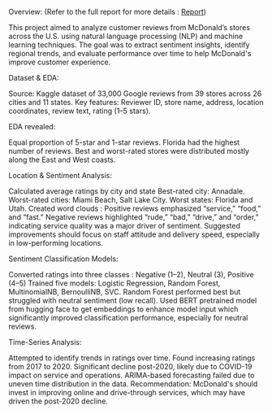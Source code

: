 Overview: (Refer to the full report for more details : [Report](Team8_Project_Report.pdf))

This project aimed to analyze customer reviews from McDonald’s stores across the U.S. using natural language processing (NLP) and machine learning techniques. The goal was to extract sentiment insights, identify regional trends, and evaluate performance over time to help McDonald's improve customer experience.

Dataset & EDA:

Source: Kaggle dataset of 33,000 Google reviews from 39 stores across 26 cities and 11 states.
Key features: Reviewer ID, store name, address, location coordinates, review text, rating (1–5 stars).

EDA revealed:

Equal proportion of 5-star and 1-star reviews.
Florida had the highest number of reviews.
Best and worst-rated stores were distributed mostly along the East and West coasts.

Location & Sentiment Analysis:

Calculated average ratings by city and state Best-rated city: Annadale. Worst-rated cities: Miami Beach, Salt Lake City. Worst states: Florida and Utah.
Created word clouds : Positive reviews emphasized “service,” “food,” and “fast.” Negative reviews highlighted “rude,” “bad,” “drive,” and “order,” indicating service quality was a major driver of sentiment.
Suggested improvements should focus on staff attitude and delivery speed, especially in low-performing locations.

Sentiment Classification Models:

Converted ratings into three classes : Negative (1–2), Neutral (3), Positive (4–5)
Trained five models: Logistic Regression, Random Forest, MultinomialNB, BernoulliNB, SVC.
Random Forest performed best but struggled with neutral sentiment (low recall). Used BERT pretrained model from hugging face to get embeddings to enhance model input which significantly improved classification performance, especially for neutral reviews.


Time-Series Analysis:

Attempted to identify trends in ratings over time.
Found increasing ratings from 2017 to 2020.
Significant decline post-2020, likely due to COVID-19 impact on service and operations.
ARIMA-based forecasting failed due to uneven time distribution in the data.
Recommendation: McDonald's should invest in improving online and drive-through services, which may have driven the post-2020 decline.
